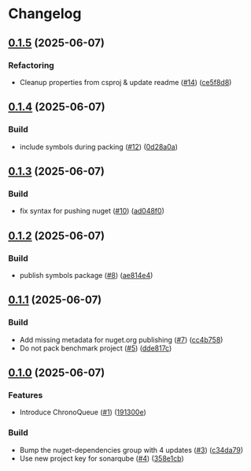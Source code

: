 # Changelog

## [0.1.5](https://github.com/khavishbhundoo/ChronoQueue/compare/0.1.4...0.1.5) (2025-06-07)


### Refactoring

* Cleanup properties from csproj & update readme ([#14](https://github.com/khavishbhundoo/ChronoQueue/issues/14)) ([ce5f8d8](https://github.com/khavishbhundoo/ChronoQueue/commit/ce5f8d8a86981b6da4bfa88b5af12c037c9310b4))

## [0.1.4](https://github.com/khavishbhundoo/ChronoQueue/compare/0.1.3...0.1.4) (2025-06-07)


### Build

* include symbols during packing ([#12](https://github.com/khavishbhundoo/ChronoQueue/issues/12)) ([0d28a0a](https://github.com/khavishbhundoo/ChronoQueue/commit/0d28a0a23399b069023745204bdfc90b959936bf))

## [0.1.3](https://github.com/khavishbhundoo/ChronoQueue/compare/0.1.2...0.1.3) (2025-06-07)


### Build

* fix syntax for pushing nuget ([#10](https://github.com/khavishbhundoo/ChronoQueue/issues/10)) ([ad048f0](https://github.com/khavishbhundoo/ChronoQueue/commit/ad048f03a7256b0ce94f5f10b59e475c7f755ec5))

## [0.1.2](https://github.com/khavishbhundoo/ChronoQueue/compare/0.1.1...0.1.2) (2025-06-07)


### Build

* publish symbols package ([#8](https://github.com/khavishbhundoo/ChronoQueue/issues/8)) ([ae814e4](https://github.com/khavishbhundoo/ChronoQueue/commit/ae814e4f5e38d3b21da3c1342aa73117947e26e1))

## [0.1.1](https://github.com/khavishbhundoo/ChronoQueue/compare/0.1.0...0.1.1) (2025-06-07)


### Build

* Add missing metadata for nuget.org publishing ([#7](https://github.com/khavishbhundoo/ChronoQueue/issues/7)) ([cc4b758](https://github.com/khavishbhundoo/ChronoQueue/commit/cc4b75879cdd95a15100078fbe2358a3fc66fd57))
* Do not pack benchmark project ([#5](https://github.com/khavishbhundoo/ChronoQueue/issues/5)) ([dde817c](https://github.com/khavishbhundoo/ChronoQueue/commit/dde817c94f9247fcffac9d82e1066e6c612354ee))

## [0.1.0](https://github.com/khavishbhundoo/ChronoQueue/compare/0.0.1...0.1.0) (2025-06-07)


### Features

* Introduce ChronoQueue ([#1](https://github.com/khavishbhundoo/ChronoQueue/issues/1)) ([191300e](https://github.com/khavishbhundoo/ChronoQueue/commit/191300edbac38e2d7fcb87bf8460ac78a49520e9))


### Build

* Bump the nuget-dependencies group with 4 updates ([#3](https://github.com/khavishbhundoo/ChronoQueue/issues/3)) ([c34da79](https://github.com/khavishbhundoo/ChronoQueue/commit/c34da79f5435f31730e39e10600b49bb2ddf0cd8))
* Use new project key for sonarqube ([#4](https://github.com/khavishbhundoo/ChronoQueue/issues/4)) ([358e1cb](https://github.com/khavishbhundoo/ChronoQueue/commit/358e1cb5301f822ad3d8218a059b2d6684dc203a))

